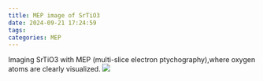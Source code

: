 ```yaml
---
title: MEP image of SrTiO3
date: 2024-09-21 17:24:59
tags:
categories: MEP
---
```


Imaging SrTiO3 with MEP (multi-slice electron ptychography),where oxygen atoms are clearly visualized.
![](/image/sto.png)
